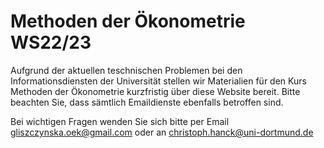 # Methoden der Ökonometrie WS22/23

Aufgrund der aktuellen teschnischen Problemen bei den Informationsdiensten der Universität stellen wir Materialien für den Kurs Methoden der Ökonometrie kurzfristig über diese Website bereit. Bitte beachten Sie, dass sämtlich Emaildienste ebenfalls betroffen sind.

Bei wichtigen Fragen wenden Sie sich bitte per Email gliszczynska.oek@gmail.com oder an christoph.hanck@uni-dortmund.de
